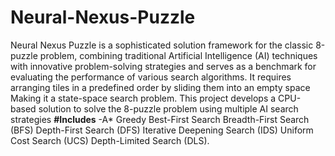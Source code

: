 # Neural-Nexus-Puzzle
Neural Nexus Puzzle is a sophisticated solution framework for the classic 8-puzzle problem, combining traditional Artificial Intelligence (AI) techniques with innovative problem-solving strategies and serves as a benchmark for evaluating the performance of various search algorithms. It requires arranging tiles in a predefined order by sliding them into an empty space
Making it a state-space search problem. This project develops a CPU-based solution to solve the 8-puzzle problem using multiple AI search strategies
**#Includes**
-A*
Greedy Best-First Search
Breadth-First Search (BFS)
Depth-First Search (DFS)
Iterative Deepening Search (IDS)
Uniform Cost Search (UCS)
Depth-Limited Search (DLS).
